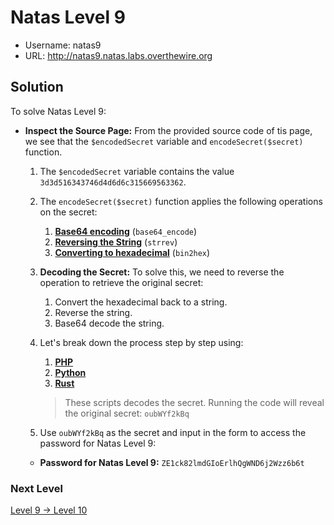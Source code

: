 # Natas Level 9

- Username: natas9
- URL: http://natas9.natas.labs.overthewire.org

## Solution

To solve Natas Level 9:

- **Inspect the Source Page:** From the provided source code of tis page, we see that the `$encodedSecret` variable and `encodeSecret($secret)` function.

  1. The `$encodedSecret` variable contains the value `3d3d516343746d4d6d6c315669563362`.

  2. The `encodeSecret($secret)` function applies the following operations on the secret:

     1. **[Base64 encoding](https://www.php.net/manual/en/function.base64-encode.php)** (`base64_encode`)
     2. **[Reversing the String](https://www.php.net/manual/en/function.strrev.php)** (`strrev`)
     3. **[Converting to hexadecimal](https://www.php.net/manual/en/function.bin2hex.php)** (`bin2hex`)

  3. **Decoding the Secret:** To solve this, we need to reverse the operation to retrieve the original secret:

     1. Convert the hexadecimal back to a string.
     2. Reverse the string.
     3. Base64 decode the string.

  4. Let's break down the process step by step using:

     1. **[PHP](https://github.com/nimodb/natas-challenge-solver/tree/main/natas9/decode_secret.php)**
     2. **[Python](https://github.com/nimodb/natas-challenge-solver/tree/main/natas9/decode_secret.py)**
     3. **[Rust](https://github.com/nimodb/natas-challenge-solver/tree/main/natas9/decode_secret.rs)**

     > These scripts decodes the secret. Running the code will reveal the original secret: `oubWYf2kBq`

  5. Use `oubWYf2kBq` as the secret and input in the form to access the password for Natas Level 9:

  - **Password for Natas Level 9:** `ZE1ck82lmdGIoErlhQgWND6j2Wzz6b6t`

### Next Level

[Level 9 → Level 10](https://github.com/nimodb/natas-challenge-solver/tree/main/natas10)
